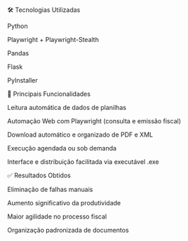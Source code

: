 🛠 Tecnologias Utilizadas

Python

Playwright + Playwright-Stealth

Pandas

Flask

PyInstaller

🚀 Principais Funcionalidades

Leitura automática de dados de planilhas

Automação Web com Playwright (consulta e emissão fiscal)

Download automático e organizado de PDF e XML

Execução agendada ou sob demanda

Interface e distribuição facilitada via executável .exe

✅ Resultados Obtidos

Eliminação de falhas manuais

Aumento significativo da produtividade

Maior agilidade no processo fiscal

Organização padronizada de documentos
